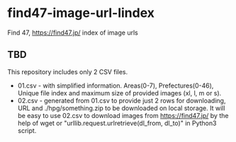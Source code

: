 # find47-image-url-lindex
Find 47,  https://find47.jp/ index of image urls

## TBD
This repository includes only 2 CSV files.
 - 01.csv - with simplified information. Areas(0-7), Prefectures(0-46), Unique file index and maximum size of provided images (xl, l, m or s).
 - 02.csv - generated from 01.csv to provide just 2 rows for downloading, URL and ./hpg/something.zip to be downloaded on local storage. 
It will be easy to use 02.csv to download images from https://find47.jp/ by the help of wget or "urllib.request.urlretrieve(dl_from, dl_to)" in Python3 script.
